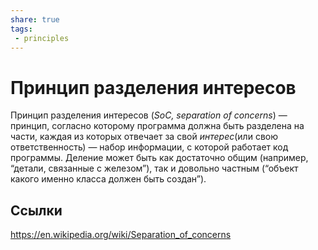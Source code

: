 ```yaml
---
share: true
tags:
 - principles
---
```

# Принцип разделения интересов
Принцип разделения интересов (*SoC, separation of concerns*) — принцип, согласно которому программа должна быть разделена на части, каждая из которых отвечает за свой *интерес*(или свою ответственность) — набор информации, с которой работает код программы. Деление может быть как достаточно общим (например, “детали, связанные с железом”), так и довольно частным (“объект какого именно класса должен быть создан”).

## Ссылки
https://en.wikipedia.org/wiki/Separation_of_concerns

